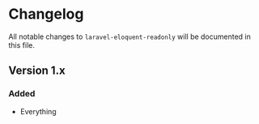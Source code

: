 # Changelog

All notable changes to `laravel-eloquent-readonly` will be documented in this file.

## Version 1.x

### Added
- Everything
